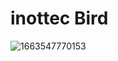 # inottec Bird

![1663547770153](https://user-images.githubusercontent.com/63815922/190935766-38f94322-b2e7-41d1-b07a-e1babf9fc5a6.gif)
